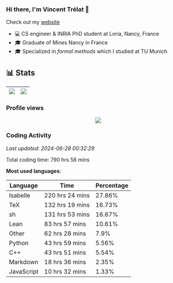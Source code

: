 ### Hi there, I'm Vincent Trélat 👋

Check out my [website](https://vtrelat.github.io)

-   💻 CS engineer & INRIA PhD student at Loria, Nancy, France
-   🎓 Graduate of Mines Nancy in France
-   🎓 Specialized in _formal methods_ which I studied at TU Munich

## 📊 **Stats**

| <img align="center" src="https://readme-stats.clckblog.space/api?username=VTrelat&show_icons=true&include_all_commits=true&theme=tokyonight&hide_border=true" /> | <img align="center" src="https://readme-stats.clckblog.space/api/top-langs/?username=VTrelat&layout=compact&theme=tokyonight&hide_border=true" /> |
| ---------------------------------------------------------------------------------------------------------------------------------------------------------------- | ------------------------------------------------------------------------------------------------------------------------------------------------- |

### Profile views

<p align="center">
 <img src="https://profile-counter.glitch.me/VTrelat/count.svg" />
</p>

<!--automations-->
### Coding Activity
_Last updated: 2024-06-28 00:32:29_

Total coding time: 790 hrs 58 mins

**Most used languages**:

| Language | Time | Percentage |
| ------------- | ------------- | ------------- |
| Isabelle | 220 hrs 24 mins | 27.86% |
| TeX | 132 hrs 19 mins | 16.73% |
| sh | 131 hrs 53 mins | 16.67% |
| Lean | 83 hrs 57 mins | 10.61% |
| Other | 62 hrs 28 mins | 7.9% |
| Python | 43 hrs 59 mins | 5.56% |
| C++ | 43 hrs 51 mins | 5.54% |
| Markdown | 18 hrs 36 mins | 2.35% |
| JavaScript | 10 hrs 32 mins | 1.33% |

